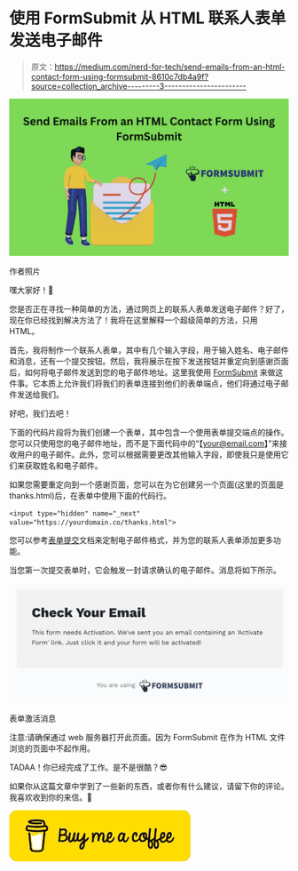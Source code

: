 # 使用 FormSubmit 从 HTML 联系人表单发送电子邮件

> 原文：<https://medium.com/nerd-for-tech/send-emails-from-an-html-contact-form-using-formsubmit-8610c7db4a9f?source=collection_archive---------3----------------------->

![](img/31e71011311fc8caea4dc49e68be2f9d.png)

作者照片

嘿大家好！🤩

您是否正在寻找一种简单的方法，通过网页上的联系人表单发送电子邮件？好了，现在你已经找到解决方法了！我将在这里解释一个超级简单的方法，只用 HTML。

首先，我将制作一个联系人表单，其中有几个输入字段，用于输入姓名、电子邮件和消息，还有一个提交按钮。然后，我将展示在按下发送按钮并重定向到感谢页面后，如何将电子邮件发送到您的电子邮件地址。这里我使用 [FormSubmit](https://formsubmit.co/) 来做这件事。它本质上允许我们将我们的表单连接到他们的表单端点，他们将通过电子邮件发送给我们。

好吧，我们去吧！

下面的代码片段将为我们创建一个表单，其中包含一个使用表单提交端点的操作。您可以只使用您的电子邮件地址，而不是下面代码中的“【your@email.com】”来接收用户的电子邮件。此外，您可以根据需要更改其他输入字段，即使我只是使用它们来获取姓名和电子邮件。

如果您需要重定向到一个感谢页面，您可以在为它创建另一个页面(这里的页面是 thanks.html)后，在表单中使用下面的代码行。

```
<input type="hidden" name="_next" value="https://yourdomain.co/thanks.html">
```

您可以参考[表单提交](https://formsubmit.co/)文档来定制电子邮件格式，并为您的联系人表单添加更多功能。

当您第一次提交表单时，它会触发一封请求确认的电子邮件。消息将如下所示。

![](img/a1ad36f1e3ca9d65d6c91859a25db02a.png)

表单激活消息

注意:请确保通过 web 服务器打开此页面。因为 FormSubmit 在作为 HTML 文件浏览的页面中不起作用。

TADAA！你已经完成了工作。是不是很酷？😎

如果你从这篇文章中学到了一些新的东西，或者你有什么建议，请留下你的评论。我喜欢收到你的来信。🧡

[![](img/de29131fd535f2815d10df2cecca46d1.png)](https://www.buymeacoffee.com/sachinibhagya)